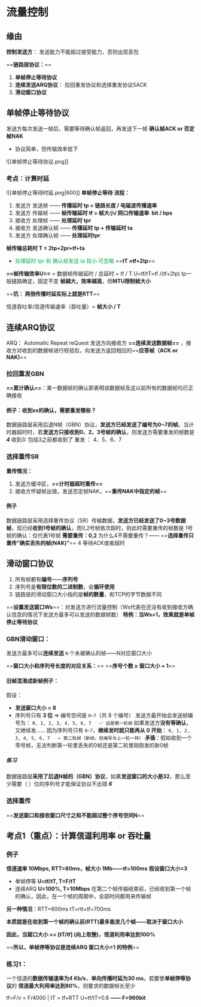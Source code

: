 # 流量控制
## 缘由
**控制发送方**： 发送能力不能超过接受能力，否则出现丢包

==**链路层协议：**==
1. **单帧停止等待协议**
2. **连续发送ARQ协议**： 拉回重发协议和选择重发协议SACK
3. **滑动窗口协议**

## 单帧停止等待协议
发送方每次发送一帧后，需要等待确认帧返回，再发送下一帧
**确认帧ACK or 否定帧NAK**
- 协议简单，但传输效率低下

![[单帧停止等待协议.png]]

### **考点：计算时延**
![[单帧停止等待时延.png|600]]
**单帧停止等待 流程：**
1. 发送方 发送帧 —— **传播延时 tp = 链路长度 / 电磁波传播速率**
2. 发送方 传输帧 —— **帧传输延时 tf = 帧大小/ 网口传输速率  bit / bps**
3. 接收方 处理帧 —— **处理延时 tpr**
4. 接收方 发送确认帧 —— **传播延时 tp + 传输延时 ta**
5. 发送方 处理确认帧 —— **处理延时tpr**

**帧传输总耗时 T = 2tp+2pr+tf+ta**
- <font color="#00b050">处理延时 tpr 和 确认帧发送 ta 较小 可忽略</font>
==**tT ≈tf+2tp**==

**==帧传输效率U==** =  数据帧传输延时 / 总延时 = tf / T
	U=tf/tT=tf /(tf+2tp)
	tp一般链路确定，固定不变
**帧越大，效率越高**，但**MTU限制帧大小**

==**坑： 两倍传播时延实际上就是RTT**==

信道吞吐率/信道传输速率（吞吐量）= **帧大小 / T**
## 连续ARQ协议
ARQ： Automatic Repeat reQuest
发送方向接收方 **==连续发送数据帧==** ，接收方对收到的数据帧进行校验后，向发送方返回相应的==**应答帧（ACK or NAK)**==

### **拉回重发GBN**
**==累计确认==**：某一数据帧的确认即表明该数据帧及这以前所有的数据帧均已正确接收

#### **例子：收到xx的确认，需要重发哪些？**
数据链路层采用后退N帧（GBN）协议，**发送方已经发送了编号为0~7的帧**。当计时器超时时，若**发送方只接收到0、2、3号帧的确认**，则发送方需要重发的帧数是 **_4_**
	收到3: 包括3之前都收到了
	重发 ： 4、5、6、7

### **选择重传SR**
**重传情况：**
1. 发送方缓冲区，**==计时器超时重传==**
2. 接收方怀疑帧出错，发送否定帧NAK，==**重传NAK中指定的帧**==

#### **例子**
数据链路层采用选择重传协议（SR）传输数据，**发送方已经发送了0~3号数据帧**，现已经**收到1号帧的确认**，而0,2号帧依次超时，则此时需要重传的帧数是
	1号帧的确认：仅代表1号帧
	**需要重传：0,2**
为什么4不需要重传？—— ==**选择重传只重传“确实丢失的帧(NAK)”**==
	4 等待ACK或者超时
## 滑动窗口协议
1. 所有帧都有**编号**——**序列号**
2. 序列号是**有限位数的二进制数**，会**循环使用**
3. 链路层的滑动窗口大小指的是**帧的数量**，和TCP的字节数据不同

==**设置发送窗口Ws**==：对发送方进行流量控制（Ws代表在还没有收到接收方确认信息的情况下发送方最多可以发送的数据帧数）
	**特例：当Ws=1，效果就是单帧停止等待协议**
### **GBN滑动窗口：**
发送方最多可以**连续发送** `N` 个未被确认的帧——N对应窗口大小

==**窗口大小和序列号长度的对应关系：**==
	==**序号个数 ≥ 窗口大小 + 1**==
#### **旧帧混淆成新帧例子：**
假设：
- **发送窗口大小 = 8**
- 序列号只有 **3 位** ⇒ 编号空间是 `0~7`（共 8 个编号）
发送方最开始会发送帧编号为：
`0, 1, 2, 3, 4, 5, 6, 7   ✅ 这是第一轮帧`
如果发送方**没有等确认**，又继续发……
	因为序列号只有 `0~7`，**继续发时就只能再从 0 开始**：
`0, 1, 2, 3, 4, 5, 6, 7   ← 第二轮帧（新帧，但编号与上一轮一样）`
**矛盾**：假如收到一个零号帧，无法判断第一轮里丢失的0帧还是第二轮里刚刚发的新0帧

##### **练习**
数据链路层**采用了后退N帧的（GBN）协议**，如果**发送窗口的大小是32**，那么至少需要（ ）位的序列号才能保证协议不出错 **_6_**

### 选择重传
==**发送窗口和接收窗口尺寸之和不能超过整个序号空间N**==
## 考点1（重点）：计算信道利用率 or 吞吐量
### **例子**
**信道速率 10Mbps, RTT=80ms，帧大小 1Mb——tf=100ms**
**假设窗口大小=3**
- 单帧停等
**U=tf/tT, T=F/tT**
- 连续ARQ
**U=100%, T=10Mbps**
	在第二个帧传输结束前，已经收到第一个帧的确认，因此，在一个帧的周期中，全部时间都用来传输帧

**另一种情况**：RTT=600ms
tT=rtt+tf=700ms

**本质就是在收到第一个帧的确认前(RTT)最多能发几个帧——取决于窗口大小**

**因此，当窗口大小 >= [tT/tf] (向上取整)，信道利用率达到100%**

==**所以，单帧停等协议是连续ARQ 窗口大小=1 的特例**==

### 练习1：
一个信道的**数据传输速率为4 Kb/s**，**单向传播时延为30 ms**。若要使**单帧停等协议**的
**信道最大利用率达到80%**，则要求的数据帧长至少

tf=F/v = F/4000 | tT = tf+RTT 
U=tf/tT=0.8
**—— F=960bit**

